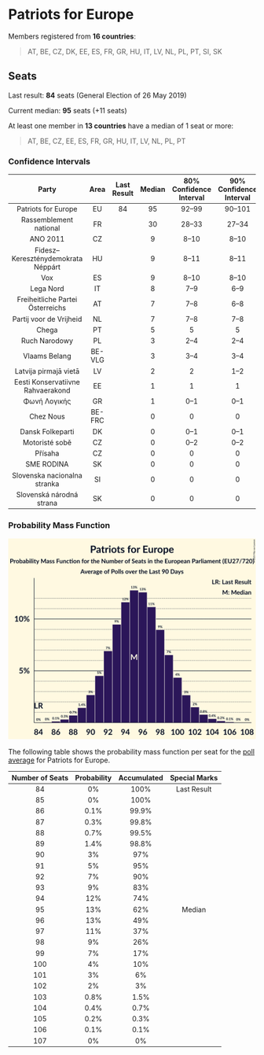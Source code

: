 # Patriots for Europe

Members registered from **16 countries**:

> AT, BE, CZ, DK, EE, ES, FR, GR, HU, IT, LV, NL, PL, PT, SI, SK

## Seats

Last result: **84** seats (General Election of 26 May 2019)

Current median: **95** seats (+11 seats)

At least one member in **13 countries** have a median of 1 seat or more:

> AT, BE, CZ, EE, ES, FR, GR, HU, IT, LV, NL, PL, PT

### Confidence Intervals

| Party | Area | Last Result | Median | 80% Confidence Interval | 90% Confidence Interval | 95% Confidence Interval | 99% Confidence Interval |
|:-----:|:----:|:-----------:|:------:|:-----------------------:|:-----------------------:|:-----------------------:|:-----------------------:|
| Patriots for Europe | EU | 84 | 95 | 92–99 | 90–101 | 89–102 | 87–104 |
| Rassemblement national | FR | | 30 | 28–33 | 27–34 | 26–34 | 24–36 |
| ANO 2011 | CZ | | 9 | 8–10 | 8–10 | 8–10 | 8–11 |
| Fidesz–Kereszténydemokrata Néppárt | HU | | 9 | 8–11 | 8–11 | 8–11 | 8–12 |
| Vox | ES | | 9 | 8–10 | 8–10 | 7–11 | 7–11 |
| Lega Nord | IT | | 8 | 7–9 | 6–9 | 6–9 | 5–10 |
| Freiheitliche Partei Österreichs | AT | | 7 | 7–8 | 6–8 | 6–8 | 6–8 |
| Partij voor de Vrijheid | NL | | 7 | 7–8 | 7–8 | 7–8 | 7–9 |
| Chega | PT | | 5 | 5 | 5 | 5 | 5 |
| Ruch Narodowy | PL | | 3 | 2–4 | 2–4 | 2–4 | 1–5 |
| Vlaams Belang | BE-VLG | | 3 | 3–4 | 3–4 | 3–4 | 2–4 |
| Latvija pirmajā vietā | LV | | 2 | 2 | 1–2 | 1–2 | 1–2 |
| Eesti Konservatiivne Rahvaerakond | EE | | 1 | 1 | 1 | 1–2 | 1–2 |
| Φωνή Λογικής | GR | | 1 | 0–1 | 0–1 | 0–1 | 0–1 |
| Chez Nous | BE-FRC | | 0 | 0 | 0 | 0 | 0 |
| Dansk Folkeparti | DK | | 0 | 0–1 | 0–1 | 0–1 | 0–1 |
| Motoristé sobě | CZ | | 0 | 0–2 | 0–2 | 0–2 | 0–2 |
| Přísaha | CZ | | 0 | 0 | 0 | 0 | 0 |
| SME RODINA | SK | | 0 | 0 | 0 | 0 | 0–1 |
| Slovenska nacionalna stranka | SI | | 0 | 0 | 0 | 0 | 0 |
| Slovenská národná strana | SK | | 0 | 0 | 0 | 0 | 0–1 |

### Probability Mass Function

![Graph with seats probability mass function not yet produced](average-2025-05-31-seats-pmf-patriotsforeurope.png "Seats Probability Mass Function")

The following table shows the probability mass function per seat for the [poll average](average-2025-05-31.html) for Patriots for Europe.

| Number of Seats | Probability | Accumulated | Special Marks |
|:---------------:|:-----------:|:-----------:|:-------------:|
| 84 | 0% | 100% | Last Result |
| 85 | 0% | 100% |  |
| 86 | 0.1% | 99.9% |  |
| 87 | 0.3% | 99.8% |  |
| 88 | 0.7% | 99.5% |  |
| 89 | 1.4% | 98.8% |  |
| 90 | 3% | 97% |  |
| 91 | 5% | 95% |  |
| 92 | 7% | 90% |  |
| 93 | 9% | 83% |  |
| 94 | 12% | 74% |  |
| 95 | 13% | 62% | Median |
| 96 | 13% | 49% |  |
| 97 | 11% | 37% |  |
| 98 | 9% | 26% |  |
| 99 | 7% | 17% |  |
| 100 | 4% | 10% |  |
| 101 | 3% | 6% |  |
| 102 | 2% | 3% |  |
| 103 | 0.8% | 1.5% |  |
| 104 | 0.4% | 0.7% |  |
| 105 | 0.2% | 0.3% |  |
| 106 | 0.1% | 0.1% |  |
| 107 | 0% | 0% |  |


